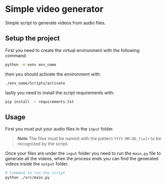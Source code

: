 # Simple video generator

Simple script to generate videos from audio files.

## Setup the project

First you need to create the virtual environment with the following command:

```bash
python -m venv env_name
```
then you should activate the environment with:

```bash
./env_name/Scripts/activate
```

lastly you need to install the script requirements with:

```bash
pip install -r requirements.txt
```

## Usage

First you must put your audio files in the `input` folder.

> **Note**
> The files must be named with the pattern `YYYY-MM-DD_[\w]+` to be recognized by the script.

Once your files are under the `input` folder you need 
to run the `main.py` file to generate all the videos, when the process ends you 
can find the generated videos inside the `output` folder.

```bash
# Command to run the script
python ./src/main.py
```
